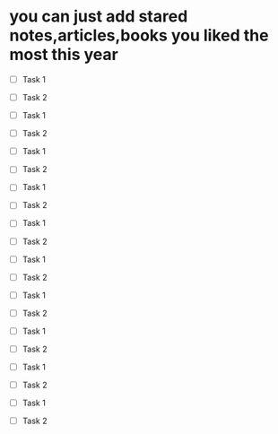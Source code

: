 # you can just add stared notes,articles,books you liked the most this year 

- [ ] Task 1 
- [ ] Task 2 

- [ ] Task 1 
- [ ] Task 2 


- [ ] Task 1 
- [ ] Task 2 


- [ ] Task 1 
- [ ] Task 2 


- [ ] Task 1 
- [ ] Task 2 


- [ ] Task 1 
- [ ] Task 2 


- [ ] Task 1 
- [ ] Task 2 


- [ ] Task 1 
- [ ] Task 2 


- [ ] Task 1 
- [ ] Task 2 


- [ ] Task 1 
- [ ] Task 2 


